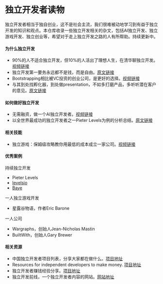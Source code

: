# 独立开发者读物

独立开发者相当于独自创业，这不是社会主流，我们很难被动地学习到有益于独立开发的知识和观点。本仓库收录一些独立开发相关的杂文，包括AI独立开发、独立游戏开发、独立创业等，希望对于走上独立开发之路的人有所帮助。持续更新中。


#### 为什么独立开发

* 90%的人不适合独立开发，但10%的人活出了理想人生，在清华聊独立开发。 [视频链接](https://www.bilibili.com/video/BV1TS421R7w9)
* 独立开发第一要务永远都不是钱，而是自由。[原文链接](https://x.com/vikingmute/status/1687288711690797056)
* Bootstrapping相比被VC投资的创业公司，是更好的选择。[视频链接](https://www.youtube.com/watch?v=0CDXJ6bMkMY)
* 与其到处找孵化器，到处做presentation，不如多打磨产品，多听听潜在客户的意见。[原文链接](https://www.1point3acres.com/bbs/thread-1086283-1-1.html)

#### 如何做好独立开发

* 无需融资，做一个AI独立开发者。[视频链接](https://www.bilibili.com/video/BV1gp421f7Qp)
* 以全世界最成功的独立开发者之一Pieter Levels为例的分析总结。[原文链接](https://mp.weixin.qq.com/s/PSwC9ad3I73Fj59LpCW6YQ)

#### 相关技能

* 独立游戏：保姆级攻略教你用最低的成本成立一家公司。[视频链接](https://www.bilibili.com/video/BV1ev4y1u7vd)

#### 优秀案例

持续独立开发
* Pieter Levels
* [levelsio](https://x.com/levelsio)
* [Baye](https://x.com/waylybaye)

一人独立游戏开发
* 星露谷物语，作者Eric Barone

一人公司
* Wargraphs，创始人Jean-Nicholas Mastin
* BuiltWith，创始人Gary Brewer

#### 相关资源

* 中国独立开发者项目列表，分享大家都在做什么。[项目地址](https://github.com/1c7/chinese-independent-developer)
* Resources for independent developers to make money. [项目地址](https://github.com/mezod/awesome-indie)
* 独立开发者赚钱经验分享。[项目地址](https://github.com/loonggg/DevMoneySharing)
* 独立开发前线，一个独立开发者内容的网站。[网站地址](https://www.91wink.com/)
